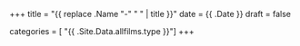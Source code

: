 +++
title = "{{ replace .Name "-" " " | title }}"
date  = {{ .Date }}
draft = false

categories = [ "{{ .Site.Data.allfilms.type }}"]
+++

